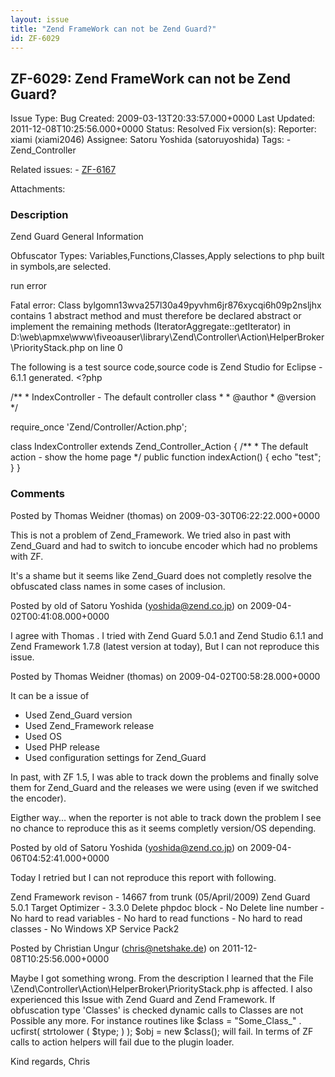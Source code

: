```yaml
---
layout: issue
title: "Zend FrameWork can not be Zend Guard?"
id: ZF-6029
---
```


ZF-6029: Zend FrameWork can not be Zend Guard?
----------------------------------------------

 Issue Type: Bug Created: 2009-03-13T20:33:57.000+0000 Last Updated: 2011-12-08T10:25:56.000+0000 Status: Resolved Fix version(s): 
 Reporter:  xiami (xiami2046)  Assignee:  Satoru Yoshida (satoruyoshida)  Tags: - Zend\_Controller
 
 Related issues: - [ZF-6167](/issues/browse/ZF-6167)
 
 Attachments: 
### Description

Zend Guard General Information

Obfuscator Types: Variables,Functions,Classes,Apply selections to php built in symbols,are selected.

run error

Fatal error: Class bylgomn13wva257l30a49pyvhm6jr876xycqi6h09p2nsljhx contains 1 abstract method and must therefore be declared abstract or implement the remaining methods (IteratorAggregate::getIterator) in D:\\web\\apmxe\\www\\fiveoauser\\library\\Zend\\Controller\\Action\\HelperBroker\\PriorityStack.php on line 0

The following is a test source code,source code is Zend Studio for Eclipse - 6.1.1 generated. <?php

/\*\* \* IndexController - The default controller class \* \* @author \* @version \*/

require\_once 'Zend/Controller/Action.php';

class IndexController extends Zend\_Controller\_Action { /\*\* \* The default action - show the home page \*/ public function indexAction() { echo "test"; } }

 

 

### Comments

Posted by Thomas Weidner (thomas) on 2009-03-30T06:22:22.000+0000

This is not a problem of Zend\_Framework. We tried also in past with Zend\_Guard and had to switch to ioncube encoder which had no problems with ZF.

It's a shame but it seems like Zend\_Guard does not completly resolve the obfuscated class names in some cases of inclusion.

 

 

Posted by old of Satoru Yoshida (yoshida@zend.co.jp) on 2009-04-02T00:41:08.000+0000

I agree with Thomas . I tried with Zend Guard 5.0.1 and Zend Studio 6.1.1 and Zend Framework 1.7.8 (latest version at today), But I can not reproduce this issue.

 

 

Posted by Thomas Weidner (thomas) on 2009-04-02T00:58:28.000+0000

It can be a issue of

- Used Zend\_Guard version
- Used Zend\_Framework release
- Used OS
- Used PHP release
- Used configuration settings for Zend\_Guard

In past, with ZF 1.5, I was able to track down the problems and finally solve them for Zend\_Guard and the releases we were using (even if we switched the encoder).

Eigther way... when the reporter is not able to track down the problem I see no chance to reproduce this as it seems completly version/OS depending.

 

 

Posted by old of Satoru Yoshida (yoshida@zend.co.jp) on 2009-04-06T04:52:41.000+0000

Today I retried but I can not reproduce this report with following.

Zend Framework revison - 14667 from trunk (05/April/2009) Zend Guard 5.0.1 Target Optimizer - 3.3.0 Delete phpdoc block - No Delete line number - No hard to read variables - No hard to read functions - No hard to read classes - No Windows XP Service Pack2

 

 

Posted by Christian Ungur (chris@netshake.de) on 2011-12-08T10:25:56.000+0000

Maybe I got something wrong. From the description I learned that the File \\Zend\\Controller\\Action\\HelperBroker\\PriorityStack.php is affected. I also experienced this Issue with Zend Guard and Zend Framework. If obfuscation type 'Classes' is checked dynamic calls to Classes are not Possible any more. For instance routines like $class = "Some\_Class\_" . ucfirst( strtolower ( $type; ) ); $obj = new $class(); will fail. In terms of ZF calls to action helpers will fail due to the plugin loader.

Kind regards, Chris

 

 